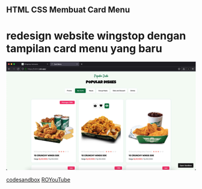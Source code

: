 ## HTML CSS Membuat Card Menu

# redesign website wingstop dengan tampilan card menu yang baru

![hasil.jpg](https://raw.githubusercontent.com/caesareza/html-css-card-menu/main/ss/hasil.jpg)

[codesandbox](https://codesandbox.io/s/sparkling-fire-fu8ml?file=/README.md)
[ROYouTube](http://youtube.com/c/RezaOla)
